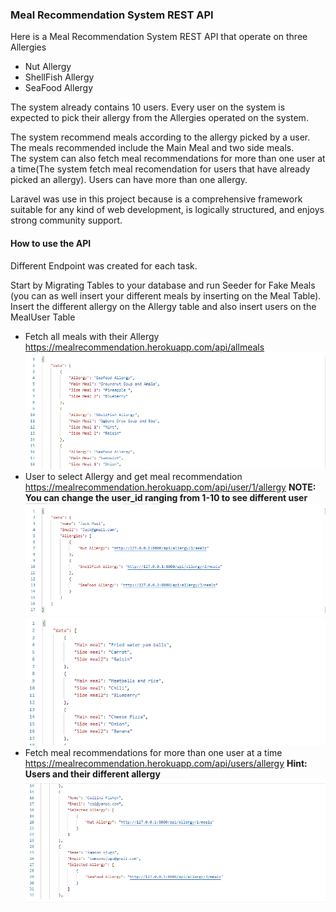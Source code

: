 <h3>Meal Recommendation System REST API</h3>
<p>Here is a Meal Recommendation System REST API that operate on three Allergies</p>
<ul>
<li>Nut Allergy</li>
<li>ShellFish Allergy</li>
<li>SeaFood Allergy</li>
</ul>
<p>
The system already contains 10 users. Every user on the system is expected to pick their allergy from the Allergies operated on the system.
</p>
<p>
The system recommend meals according to the allergy picked by a user. The meals recommended include the Main Meal and two side meals. <br> The system can also fetch meal recommendations for more than one user at a time(The system fetch meal recomendation for users that have already picked an allergy). Users can have more than one allergy. 
</p>
<p>Laravel was use in this project because is a comprehensive framework suitable for any kind of web development, is logically structured, and enjoys strong community support.</>

<h4>How to use the API</h4>
<p>Different Endpoint was created for each task.</p>
<p>Start by Migrating Tables to your database and run Seeder for Fake Meals (you can as well insert your different meals by inserting on the Meal Table). Insert the different allergy on the Allergy table and also insert users on the MealUser Table</p>
<ul>
<li>Fetch all meals with their Allergy <a href="https://mealrecommendation.herokuapp.com/api/allmeals">https://mealrecommendation.herokuapp.com/api/allmeals</a></li>
<div>
<img src="image/allmeal.png">
</div>
<li>User to select Allergy and get meal recommendation <a href="https://mealrecommendation.herokuapp.com/api/user/1/allergy">https://mealrecommendation.herokuapp.com/api/user/1/allergy</a> <b>NOTE: You can change the user_id ranging from 1-10 to see different user</b></li>
<div>
<img src="image/user.png">
</div>
<div>
<img src="image/recomendation.png">
</div>
<li>Fetch meal recommendations for more than one user at a time <a href="https://mealrecommendation.herokuapp.com/api/users/allergy">https://mealrecommendation.herokuapp.com/api/users/allergy</a> <b>Hint: Users and their different allergy </b></li>
<div>
<img src="image/selected.png">
</div>
</ul>
